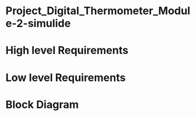 # Project_Digital_Thermometer_Module-2-simulide
# High level Requirements
# Low level Requirements
# Block Diagram
